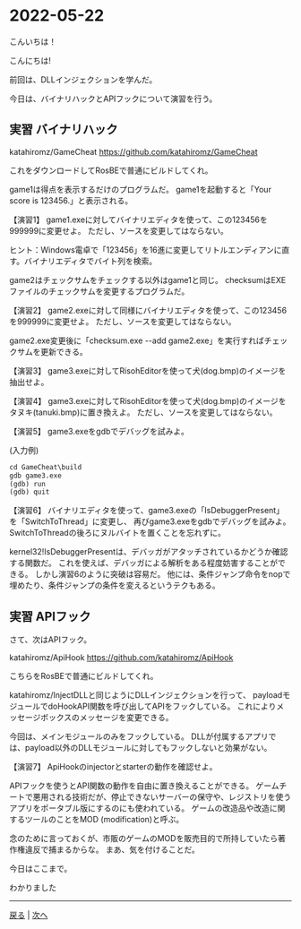 # 2022-05-22

こんいちは！

こんにちは!

前回は、DLLインジェクションを学んだ。

今日は、バイナリハックとAPIフックについて演習を行う。

## 実習 バイナリハック

katahiromz/GameCheat
https://github.com/katahiromz/GameCheat

これをダウンロードしてRosBEで普通にビルドしてくれ。

game1は得点を表示するだけのプログラムだ。
game1を起動すると「Your score is 123456.」と表示される。

【演習1】
game1.exeに対してバイナリエディタを使って、この123456を999999に変更せよ。
ただし、ソースを変更してはならない。

ヒント：Windows電卓で「123456」を16進に変更してリトルエンディアンに直す。バイナリエディタでバイト列を検索。

game2はチェックサムをチェックする以外はgame1と同じ。
checksumはEXEファイルのチェックサムを変更するプログラムだ。

【演習2】
game2.exeに対して同様にバイナリエディタを使って、この123456を999999に変更せよ。
ただし、ソースを変更してはならない。

game2.exe変更後に「checksum.exe --add game2.exe」を実行すればチェックサムを更新できる。

【演習3】
game3.exeに対してRisohEditorを使って犬(dog.bmp)のイメージを抽出せよ。

【演習4】
game3.exeに対してRisohEditorを使って犬(dog.bmp)のイメージをタヌキ(tanuki.bmp)に置き換えよ。
ただし、ソースを変更してはならない。

【演習5】
game3.exeをgdbでデバッグを試みよ。

(入力例)

```txt
cd GameCheat\build
gdb game3.exe
(gdb) run
(gdb) quit
```

【演習6】
バイナリエディタを使って、game3.exeの「IsDebuggerPresent」を「SwitchToThread」に変更し、
再びgame3.exeをgdbでデバッグを試みよ。SwitchToThreadの後ろにヌルバイトを置くことを忘れずに。

kernel32!IsDebuggerPresentは、デバッガがアタッチされているかどうか確認する関数だ。
これを使えば、デバッガによる解析をある程度妨害することができる。
しかし演習6のように突破は容易だ。
他には、条件ジャンプ命令をnopで埋めたり、条件ジャンプの条件を変えるというテクもある。

## 実習 APIフック

さて、次はAPIフック。

katahiromz/ApiHook
https://github.com/katahiromz/ApiHook

こちらをRosBEで普通にビルドしてくれ。

katahiromz/InjectDLLと同じようにDLLインジェクションを行って、
payloadモジュールでdoHookAPI関数を呼び出してAPIをフックしている。
これによりメッセージボックスのメッセージを変更できる。

今回は、メインモジュールのみをフックしている。
DLLが付属するアプリでは、payload以外のDLLモジュールに対してもフックしないと効果がない。

【演習7】
ApiHookのinjectorとstarterの動作を確認せよ。

APIフックを使うとAPI関数の動作を自由に置き換えることができる。
ゲームチートで悪用される技術だが、停止できないサーバーの保守や、レジストリを使うアプリをポータブル版にするのにも使われている。
ゲームの改造品や改造に関するツールのことをMOD (modification)と呼ぶ。

念のために言っておくが、市販のゲームのMODを販売目的で所持していたら著作権違反で捕まるからな。
まあ、気を付けることだ。

今日はここまで。

わかりました

---

[戻る](2022-05-21.md) | [次へ](2022-05-28.md)
